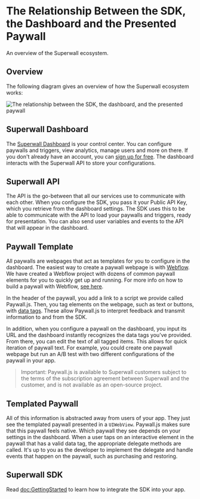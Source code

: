 # The Relationship Between the SDK, the Dashboard and the Presented Paywall

An overview of the Superwall ecosystem.

## Overview

The following diagram gives an overview of how the Superwall ecosystem works:

![The relationship between the SDK, the dashboard, and the presented paywall](apiDiagram.png)

## Superwall Dashboard

The [Superwall Dashboard](https://superwall.com/dashboard) is your control center. You can configure paywalls and triggers, view analytics, manage users and more on there. If you don't already have an account, you can [sign up for free](https://superwall.com/sign-up). The dashboard interacts with the Superwall API to store your configurations.

## Superwall API

The API is the go-between that all our services use to communicate with each other. When you configure the SDK, you pass it your Public API Key, which you retrieve from the dashboard settings. The SDK uses this to be able to communicate with the API to load your paywalls and triggers, ready for presentation. You can also send user variables and events to the API that will appear in the dashboard.

## Paywall Template

All paywalls are webpages that act as templates for you to configure in the dashboard. The easiest way to create a paywall webpage is with [Webflow](https://webflow.com). We have created a Webflow project with dozens of common paywall elements for you to quickly get up and running. For more info on how to build a paywall with Webflow, [see here](https://docs.superwall.com/docs/building-paywalls-with-webflow).

In the header of the paywall, you add a link to a script we provide called Paywall.js. Then, you tag elements on the webpage, such as text or buttons, with [data tags](https://docs.superwall.com/docs/data-tags). These allow Paywall.js to interpret feedback and transmit information to and from the SDK.

In addition, when you configure a paywall on the dashboard, you input its URL and the dashboard instantly recognizes the data tags you've provided. From there, you can edit the text of all tagged items. This allows for quick iteration of paywall text. For example, you could create one paywall webpage but run an A/B test with two different configurations of the paywall in your app.

> Important: Paywall.js is available to Superwall customers subject to the terms of the subscription agreement between Superwall and the customer, and is not available as an open-source project.


## Templated Paywall

All of this information is abstracted away from users of your app. They just see the templated paywall presented in a `UIWebView`. Paywall.js makes sure that this paywall feels native. Which paywall they see depends on your settings in the dashboard. When a user taps on an interactive element in the paywall that has a valid data tag, the appropriate delegate methods are called. It's up to you as the developer to implement the delegate and handle events that happen on the paywall, such as purchasing and restoring.

## Superwall SDK

Read <doc:GettingStarted> to learn how to integrate the SDK into your app.
